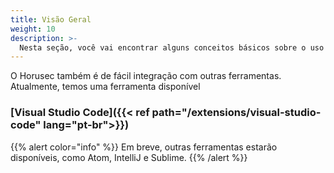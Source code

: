 ```yaml
---
title: Visão Geral
weight: 10
description: >-
  Nesta seção, você vai encontrar alguns conceitos básicos sobre o uso do Horusec-CLI como extensão.
---
```


O Horusec também é de fácil integração com outras ferramentas. Atualmente, temos uma ferramenta disponível

### [**Visual Studio Code**]({{< ref path="/extensions/visual-studio-code" lang="pt-br">}})

{{% alert color="info" %}}
Em breve, outras ferramentas estarão disponíveis, como Atom, IntelliJ e Sublime.
{{% /alert %}}